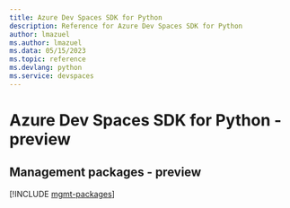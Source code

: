 ```yaml
---
title: Azure Dev Spaces SDK for Python
description: Reference for Azure Dev Spaces SDK for Python
author: lmazuel
ms.author: lmazuel
ms.data: 05/15/2023
ms.topic: reference
ms.devlang: python
ms.service: devspaces
---
```

# Azure Dev Spaces SDK for Python - preview

## Management packages - preview
[!INCLUDE [mgmt-packages](dev-spaces-mgmt-index.md)]